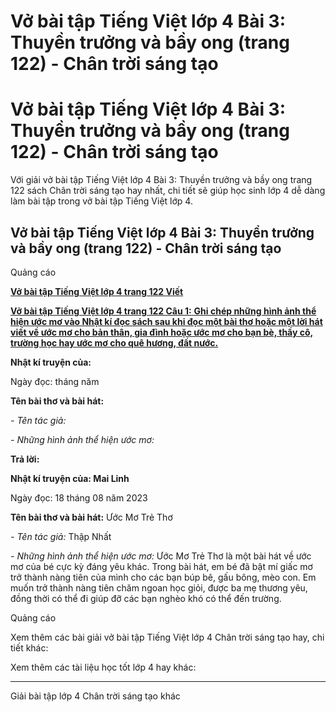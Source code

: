 # Vở bài tập Tiếng Việt lớp 4 Bài 3: Thuyền trưởng và bầy ong (trang 122) - Chân trời sáng tạo

# Vở bài tập Tiếng Việt lớp 4 Bài 3: Thuyền trưởng và bầy ong (trang 122) - Chân trời sáng tạo

Với giải vở bài tập Tiếng Việt lớp 4 Bài 3: Thuyền trưởng và bầy ong trang 122 sách Chân trời sáng tạo hay nhất, chi tiết sẽ giúp học sinh lớp 4 dễ dàng làm bài tập trong vở bài tập Tiếng Việt lớp 4.

## Vở bài tập Tiếng Việt lớp 4 Bài 3: Thuyền trưởng và bầy ong (trang 122) - Chân trời sáng tạo

Quảng cáo

[**Vở bài tập Tiếng Việt lớp 4 trang 122 Viết**](https://vietjack.com/vbt-tieng-viet-4-ct/viet-trang-122-vbt-tieng-viet-4-tap-1.jsp)

[**Vở bài tập Tiếng Việt lớp 4 trang 122 Câu 1:** **Ghi chép những hình ảnh thể hiện ước mơ vào Nhật kí đọc sách sau khi đọc một bài thơ hoặc một lời hát viết về ước mơ cho bản thân, gia đình hoặc ước mơ cho bạn bè, thầy cô, trường học hay ước mơ cho quê hương, đất nước.**](https://vietjack.com/vbt-tieng-viet-4-ct/ghi-chep-nhung-hinh-anh-the-hien-uoc-mo-vao-nhat-ki-vm.jsp)

**Nhật kí truyện của:**

Ngày đọc: tháng năm 

**Tên bài thơ và bài hát:**

_\- Tên tác giả:_

_\- Những hình ảnh thể hiện ước mơ:_

**Trả lời:**

**Nhật kí truyện của: Mai Linh**

Ngày đọc: 18 tháng 08 năm 2023 

**Tên bài thơ và bài hát:** Ước Mơ Trẻ Thơ

_\- Tên tác giả:_ Thập Nhất

_\- Những hình ảnh thể hiện ước mơ:_ Ước Mơ Trẻ Thơ là một bài hát về ước mơ của bé cực kỳ đáng yêu khác. Trong bài hát, em bé đã bật mí giấc mơ trở thành nàng tiên của mình cho các bạn búp bê, gấu bông, mèo con. Em muốn trở thành nàng tiên chăm ngoan học giỏi, được ba mẹ thương yêu, đồng thời có thể đi giúp đỡ các bạn nghèo khó có thể đến trường.

Quảng cáo

Xem thêm các bài giải vở bài tập Tiếng Việt lớp 4 Chân trời sáng tạo hay, chi tiết khác:

Xem thêm các tài liệu học tốt lớp 4 hay khác:

* * *

Giải bài tập lớp 4 Chân trời sáng tạo khác
